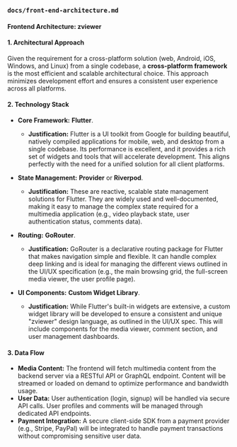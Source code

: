 ### `docs/front-end-architecture.md`

#### Frontend Architecture: zviewer

#### 1. Architectural Approach
Given the requirement for a cross-platform solution (web, Android, iOS, Windows, and Linux) from a single codebase, a **cross-platform framework** is the most efficient and scalable architectural choice. This approach minimizes development effort and ensures a consistent user experience across all platforms.

#### 2. Technology Stack

* **Core Framework:** **Flutter**.
    * **Justification:** Flutter is a UI toolkit from Google for building beautiful, natively compiled applications for mobile, web, and desktop from a single codebase. Its performance is excellent, and it provides a rich set of widgets and tools that will accelerate development. This aligns perfectly with the need for a unified solution for all client platforms.

* **State Management:** **Provider** or **Riverpod**.
    * **Justification:** These are reactive, scalable state management solutions for Flutter. They are widely used and well-documented, making it easy to manage the complex state required for a multimedia application (e.g., video playback state, user authentication status, comments data).

* **Routing:** **GoRouter**.
    * **Justification:** GoRouter is a declarative routing package for Flutter that makes navigation simple and flexible. It can handle complex deep linking and is ideal for managing the different views outlined in the UI/UX specification (e.g., the main browsing grid, the full-screen media viewer, the user profile page).

* **UI Components:** **Custom Widget Library**.
    * **Justification:** While Flutter's built-in widgets are extensive, a custom widget library will be developed to ensure a consistent and unique "zviewer" design language, as outlined in the UI/UX spec. This will include components for the media viewer, comment section, and user management dashboards.

#### 3. Data Flow

* **Media Content:** The frontend will fetch multimedia content from the backend server via a RESTful API or GraphQL endpoint. Content will be streamed or loaded on demand to optimize performance and bandwidth usage.
* **User Data:** User authentication (login, signup) will be handled via secure API calls. User profiles and comments will be managed through dedicated API endpoints.
* **Payment Integration:** A secure client-side SDK from a payment provider (e.g., Stripe, PayPal) will be integrated to handle payment transactions without compromising sensitive user data.